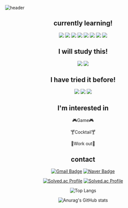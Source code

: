 ![header](https://capsule-render.vercel.app/api?type=waving&color=83dcb7&height=300&section=header&text=Heunoh%20lee&fontSize=90)

<div align="center">
 
## currently learning!
<p>
<img src="https://img.shields.io/badge/python-C0D84D?style=flat-square&logo=python&logoColor=black"/>
<img src="https://img.shields.io/badge/cpp-00B5E3?style=flat-square&logo=cplusplus&logoColor=blue"/>
<img src="https://img.shields.io/badge/javascript-blue?logo=javascript"/>
<img src="https://img.shields.io/badge/TypeScript-black?logo=typescript"/>
<img src="https://img.shields.io/badge/html5-800000?style=flat-square&logo=html5&logoColor=orange"/>
<img src="https://img.shields.io/badge/css-F5F0C5?style=flat-square&logo=csswizardry&logoColor=black"/>
<img src="https://img.shields.io/badge/react-black?logo=react"/>
<img src="https://img.shields.io/badge/ReactNative-black?logo=react"/>
</p>

## I will study this!
<p>
<img src="https://img.shields.io/badge/springboot-blue?logo=springboot"/>
<img src="https://img.shields.io/badge/nest.js-6DA55F?logo=nestjs&logoColor=white"/>
</p>

## I have tried it before!
<p>
<img src="https://img.shields.io/badge/unity-47302E?style=flat-square&logo=unity&logoColor=white"/>
<img src="https://img.shields.io/badge/unrealengine-47302E?style=flat-square&logo=unrealengine&logoColor=white"/>
<img src="https://img.shields.io/badge/django-F5F0C5?style=flat-square&logo=django&logoColor=black"/>
</p>

## I'm interested in
<p>🎮Game🎮</p>
<p>🍸Cocktail🍸</p>
<p>💪Work out💪</p>

## contact
[![Gmail Badge](https://img.shields.io/badge/Gmail-d14836?style=flat-square&logo=Gmail&logoColor=white&link=mailto:heunoh01@gmail.com)](mailto:heunoh01@gmail.com)
[![Naver Badge](https://img.shields.io/badge/Naver-03C75A?style=flat-square&logo=Naver&logoColor=white&link=mailto:gms245@naver.com)](mailto:gms245@naver.com)


[![Solved.ac Profile](http://mazassumnida.wtf/api/v2/generate_badge?boj=heunsei0506)](https://solved.ac/heunsei0506/)
[![Solved.ac Profile](http://mazassumnida.wtf/api/v2/generate_badge?boj=heunsei0873)](https://solved.ac/heunsei0873/)

![Top Langs](https://github-readme-stats.vercel.app/api/top-langs/?username=heunsei&layout=compact&theme=tokyonight)

![Anurag's GitHub stats](https://github-readme-stats.vercel.app/api?username=heunsei&show_icons=true&theme=tokyonight)
</div>

